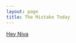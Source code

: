 ```yaml
---
layout: page
title: The Mistake Today
---
```


<div class="htl">
  <a href="/heyniva-themistaketoday">
Hey Niva
  </a>
</div>
